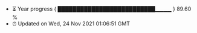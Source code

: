 - ⏳ Year progress { ██████████████████████████▁▁▁▁ } 89.60 %
- ⏰ Updated on Wed, 24 Nov 2021 01:06:51 GMT

